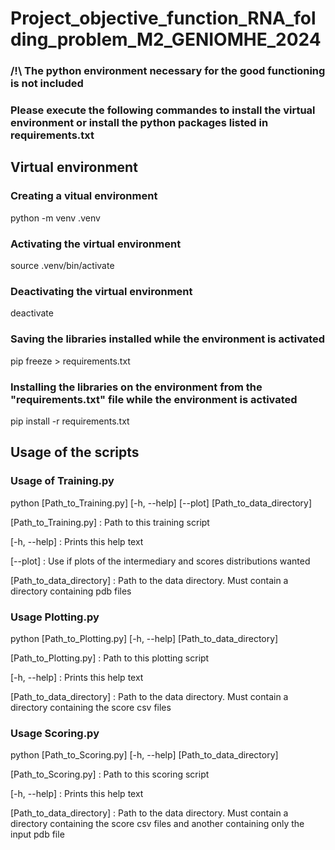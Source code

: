 # Project_objective_function_RNA_folding_problem_M2_GENIOMHE_2024

### /!\ The python environment necessary for the good functioning is not included
### Please execute the following commandes to install the virtual environment or install the python packages listed in requirements.txt

## Virtual environment

### Creating a vitual environment
python -m venv .venv

### Activating the virtual environment
source .venv/bin/activate

### Deactivating the virtual environment
deactivate

### Saving the libraries installed while the environment is activated
pip freeze > requirements.txt

### Installing the libraries on the environment from the "requirements.txt" file while the environment is activated
pip install -r requirements.txt

## Usage of the scripts

### Usage of Training.py

python [Path_to_Training.py] [-h, --help] [--plot] [Path_to_data_directory]

[Path_to_Training.py] : Path to this training script

[-h, --help] : Prints this help text

[--plot] : Use if plots of the intermediary and scores distributions wanted

[Path_to_data_directory] : Path to the data directory.
        Must contain a directory containing pdb files

### Usage Plotting.py

python [Path_to_Plotting.py] [-h, --help] [Path_to_data_directory]

[Path_to_Plotting.py] : Path to this plotting script

[-h, --help] : Prints this help text

[Path_to_data_directory] : Path to the data directory.
        Must contain a directory containing the score csv files

### Usage Scoring.py

python [Path_to_Scoring.py] [-h, --help] [Path_to_data_directory]

[Path_to_Scoring.py] : Path to this scoring script

[-h, --help] : Prints this help text

[Path_to_data_directory] : Path to the data directory.
        Must contain a directory containing the score csv files and another containing only the input pdb file
